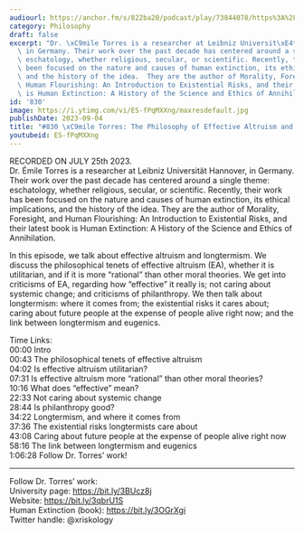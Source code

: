```yaml
---
audiourl: https://anchor.fm/s/822ba20/podcast/play/73844078/https%3A%2F%2Fd3ctxlq1ktw2nl.cloudfront.net%2Fstaging%2F2023-6-25%2Fae8db11c-3ff6-f759-ba03-905d5fbbf1be.m4a
category: Philosophy
draft: false
excerpt: "Dr. \xC9mile Torres is a researcher at Leibniz Universit\xE4t Hannover,\
  \ in Germany. Their work over the past decade has centered around a single theme:\
  \ eschatology, whether religious, secular, or scientific. Recently, their work has\
  \ been focused on the nature and causes of human extinction, its ethical implications,\
  \ and the history of the idea.  They are the author of Morality, Foresight, and\
  \ Human Flourishing: An Introduction to Existential Risks, and their latest book\
  \ is Human Extinction: A History of the Science and Ethics of Annihilation."
id: '830'
image: https://i.ytimg.com/vi/ES-fPqMXXng/maxresdefault.jpg
publishDate: 2023-09-04
title: "#830 \xC9mile Torres: The Philosophy of Effective Altruism and Longtermism"
youtubeid: ES-fPqMXXng
---
```

<div class="timelinks">

RECORDED ON JULY 25th 2023.  
Dr. Émile Torres is a researcher at Leibniz Universität Hannover, in Germany. Their work over the past decade has centered around a single theme: eschatology, whether religious, secular, or scientific. Recently, their work has been focused on the nature and causes of human extinction, its ethical implications, and the history of the idea.  They are the author of Morality, Foresight, and Human Flourishing: An Introduction to Existential Risks, and their latest book is Human Extinction: A History of the Science and Ethics of Annihilation.

In this episode, we talk about effective altruism and longtermism. We discuss the philosophical tenets of effective altruism (EA), whether it is utilitarian, and if it is more “rational” than other moral theories. We get into criticisms of EA, regarding how “effective” it really is; not caring about systemic change; and criticisms of philanthropy. We then talk about longtermism: where it comes from; the existential risks it cares about; caring about future people at the expense of people alive right now; and the link between longtermism and eugenics.

Time Links:  
<time>00:00</time> Intro  
<time>00:43</time> The philosophical tenets of effective altruism  
<time>04:02</time> Is effective altruism utilitarian?  
<time>07:31</time> Is effective altruism more “rational” than other moral theories?  
<time>10:16</time> What does “effective” mean?  
<time>22:33</time> Not caring about systemic change  
<time>28:44</time> Is philanthropy good?  
<time>34:22</time> Longtermism, and where it comes from  
<time>37:36</time> The existential risks longtermists care about  
<time>43:08</time> Caring about future people at the expense of people alive right now  
<time>58:16</time> The link between longtermism and eugenics  
<time>1:06:28</time> Follow Dr. Torres’ work!

---

Follow Dr. Torres’ work:  
University page: https://bit.ly/3BUcz8j  
Website: https://bit.ly/3qbrU1S  
Human Extinction (book): https://bit.ly/3OGrXgi  
Twitter handle: @xriskology
</div>

